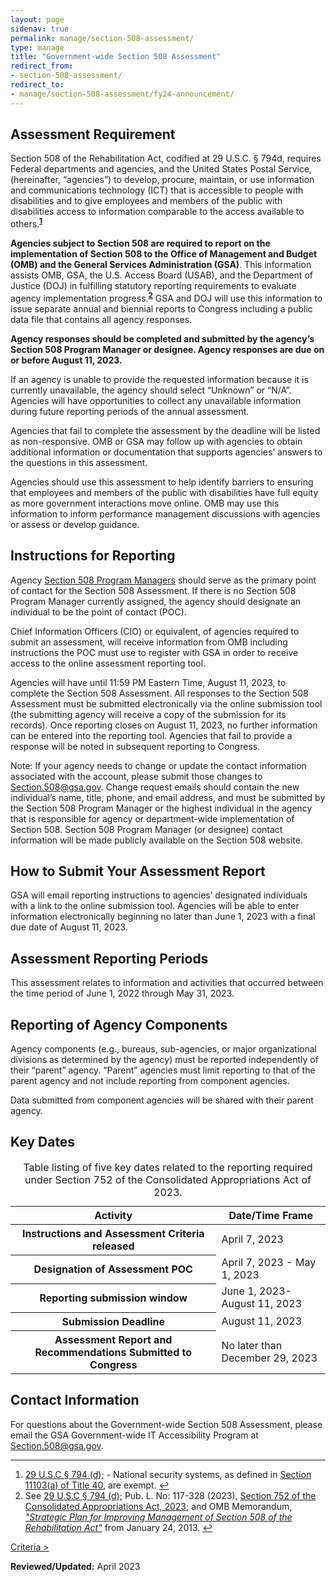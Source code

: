 ```yaml
---
layout: page
sidenav: true
permalink: manage/section-508-assessment/
type: manage
title: "Government-wide Section 508 Assessment"
redirect_from:
- section-508-assessment/
redirect_to:
- manage/section-508-assessment/fy24-announcement/
---
```


## Assessment Requirement
Section 508 of the Rehabilitation Act, codified at 29 U.S.C. § 794d, requires Federal departments and agencies, and the United States Postal Service, (hereinafter, “agencies”) to develop, procure, maintain, or use information and communications technology (ICT) that is accessible to people with disabilities and to give employees and members of the public with disabilities access to information comparable to the access available to others.<sup><strong><a href="#fn1" id="fr1">1</a></strong></sup>

**Agencies subject to Section 508 are required to report on the implementation of Section 508 to the Office of Management and Budget (OMB) and the General Services Administration (GSA)**. This information assists OMB, GSA, the U.S. Access Board (USAB), and the Department of Justice (DOJ) in fulfilling statutory reporting requirements to evaluate agency implementation progress.<sup><strong><a href="#fn2" id="fr2">2</a></strong></sup> GSA and DOJ will use this information to issue separate annual and biennial reports to Congress including a public data file that contains all agency responses.  

**Agency responses should be completed and submitted by the agency’s Section 508 Program Manager or designee. Agency responses are due on or before August 11, 2023.** 

If an agency is unable to provide the requested information because it is currently unavailable, the agency should select “Unknown” or “N/A”. Agencies will have opportunities to collect any unavailable information during future reporting periods of the annual assessment.

Agencies that fail to complete the assessment by the deadline will be listed as non-responsive. OMB or GSA may follow up with agencies to obtain additional information or documentation that supports agencies’ answers to the questions in this assessment.

Agencies should use this assessment to help identify barriers to ensuring that employees and members of the public with disabilities have full equity as more government interactions move online. OMB may use this information to inform performance management discussions with agencies or assess or develop guidance. 

## Instructions for Reporting
Agency [Section 508 Program Managers][5] should serve as the primary point of contact for the Section 508 Assessment. If there is no Section 508 Program Manager currently assigned, the agency should designate an individual to be the point of contact (POC).  

Chief Information Officers (CIO) or equivalent, of agencies required to submit an assessment, will receive information from OMB including instructions the POC must use to register with GSA in order to receive access to the online assessment reporting tool.  

Agencies will have until 11:59 PM Eastern Time, August 11, 2023, to complete the Section 508 Assessment. All responses to the Section 508 Assessment must be submitted electronically via the online submission tool (the submitting agency will receive a copy of the submission for its records). Once reporting closes on August 11, 2023, no further information can be entered into the reporting tool. Agencies that fail to provide a response will be noted in subsequent reporting to Congress.  

Note: If your agency needs to change or update the contact information associated with the account, please submit those changes to <Section.508@gsa.gov>. Change request emails should contain the new individual’s name, title, phone, and email address, and must be submitted by the Section 508 Program Manager or the highest individual in the agency that is responsible for agency or department-wide implementation of Section 508. Section 508 Program Manager (or designee) contact information will be made publicly available on the Section 508 website.  

## How to Submit Your Assessment Report
GSA will email reporting instructions to agencies’ designated individuals with a link to the online submission tool. Agencies will be able to enter information electronically beginning no later than June 1, 2023 with a final due date of August 11, 2023.

## Assessment Reporting Periods
This assessment relates to information and activities that occurred between the time period of June 1, 2022 through May 31, 2023.

## Reporting of Agency Components 
Agency components (e.g., bureaus, sub-agencies, or major organizational divisions as determined by the agency) must be reported independently of their “parent” agency. “Parent” agencies must limit reporting to that of the parent agency and not include reporting from component agencies. 

Data submitted from component agencies will be shared with their parent agency.

## Key Dates
<table class="usa-table usa-table--borderless">
  <caption>
    Table listing of five key dates related to the reporting required under Section 752 of the Consolidated Appropriations Act of 2023.
  </caption>
  <thead>
    <tr>
      <th scope="col">Activity</th>
      <th scope="col">Date/Time Frame</th>
    </tr>
  </thead>
  <tbody>
    <tr>
      <th scope="row">Instructions and Assessment Criteria released</th>
      <td>April 7, 2023</td>
    </tr>
    <tr>
      <th scope="row">Designation of Assessment POC</th>
      <td>April 7, 2023 - May 1, 2023</td>
    </tr>
    <tr>
      <th scope="row">Reporting submission window</th>
      <td>June 1, 2023- August 11, 2023</td>
    </tr>
    <tr>
      <th scope="row">Submission Deadline</th>
      <td>August 11, 2023</td>
    </tr>
    <tr>
      <th scope="row">Assessment Report and Recommendations Submitted to Congress</th>
      <td>No later than December 29, 2023</td>
    </tr>
  </tbody>
</table>


## Contact Information
For questions about the Government-wide Section 508 Assessment, please email the GSA Government-wide IT Accessibility Program at <Section.508@gsa.gov>.

<hr>

<div>
  <h2 style="position: absolute; clip: rect(0 0 0 0); visibility: hidden; opacity: 0;" id="footnote-label">Footnotes</h2>
  <ol>
    <li id="fn1"><a href="http://www.gpo.gov/fdsys/pkg/USCODE-2011-title29/html/USCODE-2011-title29-chap16-subchapV-sec794d.htm">29 U.S.C § 794 (d);</a> - National security systems, as defined in <a href="https://www.govinfo.gov/content/pkg/USCODE-2011-title40/html/USCODE-2011-title40-subtitleIII-chap111-sec11103.htm">Section 11103(a) of Title 40</a>, are exempt. <a href="#fr1" aria-label="Back to content"> ↩ </a></li>
    <li id="fn2">See <a href="http://www.gpo.gov/fdsys/pkg/USCODE-2011-title29/html/USCODE-2011-title29-chap16-subchapV-sec794d.htm">29 U.S.C § 794 (d);</a> Pub. L. No: 117-328 (2023), <a href="https://www.appropriations.senate.gov/imo/media/doc/JRQ121922.PDF#page=651">Section 752 of the Consolidated Appropriations Act, 2023</a>; and OMB Memorandum, <em><a href="https://obamawhitehouse.archives.gov/sites/default/files/omb/procurement/memo/strategic-plan-508-compliance.pdf">"Strategic Plan for Improving Management of Section 508 of the Rehabilitation Act"</a></em> from January 24, 2013. <a href="#fr2" aria-label="Back to content"> ↩ </a></li>
  </ol>
</div>

<div id="prev-next-section" style="justify-content: space-around;">
    <a class="prev-page" title="Go to Assessment Criteria" href="{{site.baseurl}}/manage/section-508-assessment/criteria-01/"> Criteria > </a>
</div>

**Reviewed/Updated:** April 2023

[1]: http://www.gpo.gov/fdsys/pkg/USCODE-2011-title29/html/USCODE-2011-title29-chap16-subchapV-sec794d.htm
[2]: https://www.govinfo.gov/content/pkg/USCODE-2011-title40/html/USCODE-2011-title40-subtitleIII-chap111-sec11103.htm
[3]: http://www.gpo.gov/fdsys/pkg/USCODE-2011-title29/html/USCODE-2011-title29-chap16-subchapV-sec794d.htm
[4]: https://obamawhitehouse.archives.gov/sites/default/files/omb/procurement/memo/strategic-plan-508-compliance.pdf
[5]: https://www.section508.gov/tools/program-manager-listing/